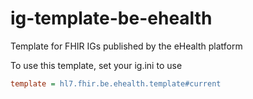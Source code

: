# ig-template-be-ehealth
Template for FHIR IGs published by the eHealth platform

To use this template, set your ig.ini to use
```ini
template = hl7.fhir.be.ehealth.template#current
```
 
